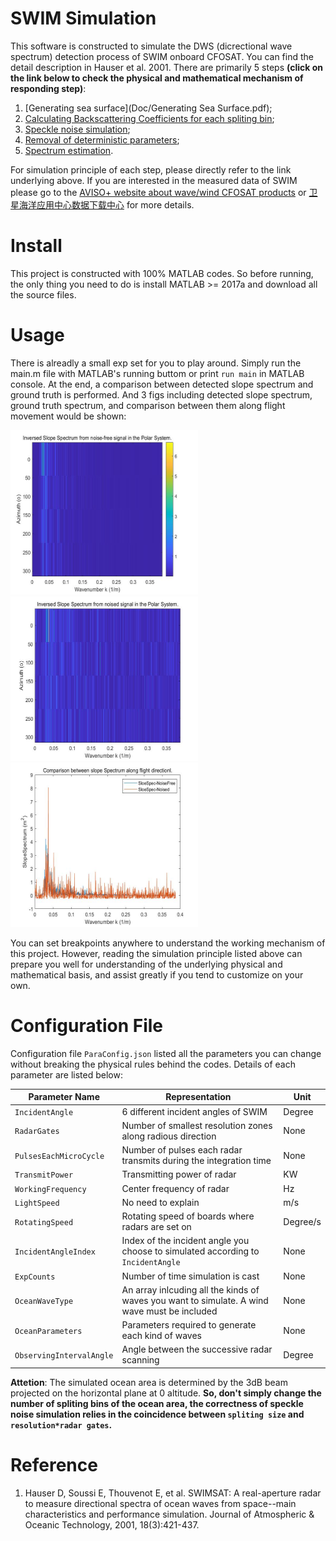 # SWIM Simulation
This software is constructed to simulate the DWS (dicrectional wave spectrum) detection process of SWIM onboard CFOSAT. You can find the detail description in Hauser et al. 2001. There are primarily 5 steps **(click on the link below to check the physical and mathematical mechanism of responding step)**: 

1. [Generating sea surface](Doc/Generating Sea Surface.pdf); 
2. [Calculating Backscattering Coefficients for each spliting bin](https://www.baidu.com); 
3. [Speckle noise simulation](https://www.baidu.com); 
4. [Removal of deterministic parameters](https://www.baidu.com); 
5. [Spectrum estimation](https://www.baidu.com).

For simulation principle of each step, please directly refer to the link underlying above. If you are interested in the measured data of SWIM please go to the [AVISO+ website about wave/wind CFOSAT products](https://www.aviso.altimetry.fr/en/data/products/wind/wave-products/wave-wind-cfosat-products.html) or [卫星海洋应用中心数据下载中心](https://osdds.nsoas.org.cn/) for more details.

# Install
This project is constructed with 100% MATLAB codes. So before running, the only thing you need to do is install MATLAB >= 2017a and download all the source files.

# Usage
There is alreadly a small exp set for you to play around. Simply run the main.m file with MATLAB's running buttom or print `run main` in MATLAB console. At the end, a comparison between detected slope spectrum and ground truth is performed. And 3 figs including detected slope spectrum, ground truth spectrum, and comparison between them along flight movement would be shown:

<img src="Doc/Fig001.jpg" alt="Doc/Fig001.jpg" width="300" height="263" /><img src="Doc/Fig002.jpg" alt="Doc/Fig002.jpg" width="300" height="263" /><img src="Doc/Fig003.jpg" alt="Doc/Fig003.jpg" width="300" height="263" />

You can set breakpoints anywhere to understand the working mechanism of this project. However, reading the simulation principle listed above can prepare you well for understanding of the underlying physical and mathematical basis, and assist greatly if you tend to customize on your own.

# Configuration File
Configuration file `ParaConfig.json` listed all the parameters you can change without breaking the physical rules behind the codes. Details of each parameter are listed below:

| Parameter Name     | Representation     | Unit     |
| -------- | -------- | -------- |
| `IncidentAngle` | 6 different incident angles of SWIM | Degree |
| `RadarGates` | Number of smallest resolution zones along radious direction | None |
| `PulsesEachMicroCycle` | Number of pulses each radar transmits during the integration time | None |
| `TransmitPower` | Transmitting power of radar | KW |
| `WorkingFrequency` | Center frequency of radar | Hz |
| `LightSpeed` | No need to explain | m/s |
| `RotatingSpeed` | Rotating speed of boards where radars are set on | Degree/s |
| `IncidentAngleIndex` | Index of the incident angle you choose to simulated according to `IncidentAngle` | None |
| `ExpCounts` | Number of time simulation is cast | None |
| `OceanWaveType` | An array inlcuding all the kinds of waves you want to simulate. A wind wave must be included | None |
| `OceanParameters` | Parameters required to generate each kind of waves | None |
| `ObservingIntervalAngle` | Angle between the successive radar scanning | Degree |

**Attetion**: The simulated ocean area is determined by the 3dB beam projected on the horizontal plane at 0 altitude. **So, don't simply change the number of spliting bins of the ocean area, the correctness of speckle noise simulation relies in the coincidence between `spliting size` and `resolution*radar gates`.**

# Reference
1. Hauser D, Soussi E, Thouvenot E, et al. SWIMSAT: A real-aperture radar to measure directional spectra of ocean waves from space--main characteristics and performance simulation. Journal of Atmospheric & Oceanic Technology, 2001, 18(3):421-437.

